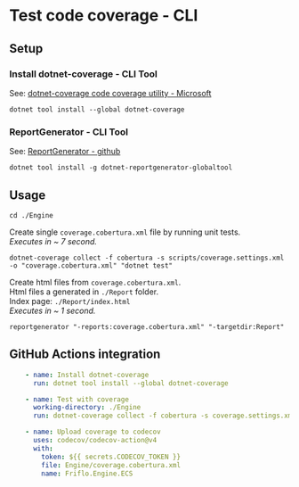 

# Test code coverage - CLI


## Setup

### Install dotnet-coverage - CLI Tool

See: [dotnet-coverage code coverage utility - Microsoft](https://learn.microsoft.com/en-us/dotnet/core/additional-tools/dotnet-coverage)

```
dotnet tool install --global dotnet-coverage
```


### ReportGenerator - CLI Tool

See: [ReportGenerator - github](https://github.com/danielpalme/ReportGenerator)

```
dotnet tool install -g dotnet-reportgenerator-globaltool
```


## Usage

```
cd ./Engine
```

Create single `coverage.cobertura.xml` file by running unit tests.  
*Executes in ~ 7 second.*
```
dotnet-coverage collect -f cobertura -s scripts/coverage.settings.xml -o "coverage.cobertura.xml" "dotnet test"
```

Create html files from `coverage.cobertura.xml`.  
Html files a generated in `./Report` folder.  
Index page: `./Report/index.html`  
*Executes in ~ 1 second.*
```
reportgenerator "-reports:coverage.cobertura.xml" "-targetdir:Report"
```


## GitHub Actions integration
```yaml
    - name: Install dotnet-coverage
      run: dotnet tool install --global dotnet-coverage

    - name: Test with coverage
      working-directory: ./Engine
      run: dotnet-coverage collect -f cobertura -s coverage.settings.xml -o "coverage.cobertura.xml" "dotnet test"

    - name: Upload coverage to codecov
      uses: codecov/codecov-action@v4
      with:
        token: ${{ secrets.CODECOV_TOKEN }}
        file: Engine/coverage.cobertura.xml
        name: Friflo.Engine.ECS
```